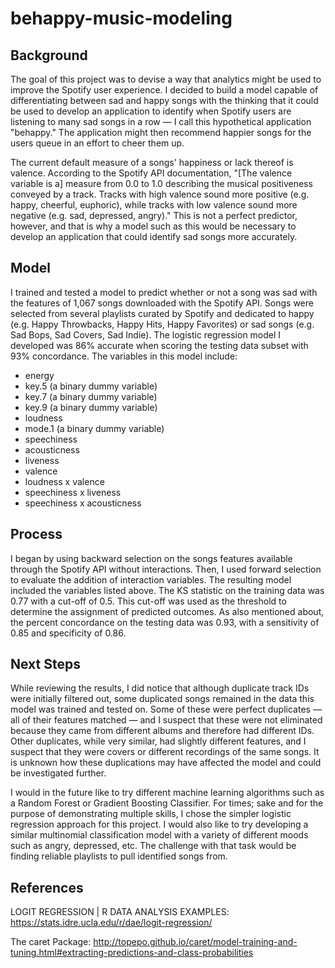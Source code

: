 # behappy-music-modeling

## Background
The goal of this project was to devise a way that analytics might be used to improve the Spotify user experience. I decided to build a model capable of differentiating between sad and happy songs with the thinking that it could be used to develop an application to identify when Spotify users are listening to many sad songs in a row — I call this hypothetical application "behappy." The application might then recommend happier songs for the users queue in an effort to cheer them up. 

The current default measure of a songs' happiness or lack thereof is valence. According to the Spotify API documentation, "[The valence variable is a] measure from 0.0 to 1.0 describing the musical positiveness conveyed by a track. Tracks with high valence sound more positive (e.g. happy, cheerful, euphoric), while tracks with low valence sound more negative (e.g. sad, depressed, angry)." This is not a perfect predictor, however, and that is why a model such as this would be necessary to develop an application that could identify sad songs more accurately.

## Model
I trained and tested a model to predict whether or not a song was sad with the features of 1,067 songs downloaded with the Spotify API. Songs were selected from several playlists curated by Spotify and dedicated to happy (e.g. Happy Throwbacks, Happy Hits, Happy Favorites) or sad songs (e.g. Sad Bops, Sad Covers, Sad Indie). The logistic regression model I developed was 86% accurate when scoring the testing data subset with 93% concordance. The variables in this model include:
* energy
* key.5 (a binary dummy variable)
* key.7 (a binary dummy variable)
* key.9 (a binary dummy variable)
* loudness
* mode.1 (a binary dummy variable)
* speechiness
* acousticness
* liveness
* valence
* loudness x valence
* speechiness x liveness
* speechiness x acousticness

## Process
I began by using backward selection on the songs features available through the Spotify API without interactions. Then, I used forward selection to evaluate the addition of interaction variables. The resulting model included the variables listed above. The KS statistic on the training data was 0.77 with a cut-off of 0.5. This cut-off was used as the threshold to determine the assignment of predicted outcomes. As also mentioned about, the percent concordance on the testing data was 0.93, with a sensitivity of 0.85 and specificity of 0.86.

## Next Steps
While reviewing the results, I did notice that although duplicate track IDs were initially filtered out, some duplicated songs remained in the data this model was trained and tested on. Some of these were perfect duplicates — all of their features matched — and I suspect that these were not eliminated because they came from different albums and therefore had different IDs. Other duplicates, while very similar, had slightly different features, and I suspect that they were covers or different recordings of the same songs. It is unknown how these duplications may have affected the model and could be investigated further.

I would in the future like to try different machine learning algorithms such as a Random Forest or Gradient Boosting Classifier. For times; sake and for the purpose of demonstrating multiple skills, I chose the simpler logistic regression approach for this project. I would also like to try developing a similar multinomial classification model with a variety of different moods such as angry, depressed, etc. The challenge with that task would be finding reliable playlists to pull identified songs from.

## References
LOGIT REGRESSION | R DATA ANALYSIS EXAMPLES: https://stats.idre.ucla.edu/r/dae/logit-regression/

The caret Package: http://topepo.github.io/caret/model-training-and-tuning.html#extracting-predictions-and-class-probabilities

